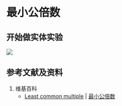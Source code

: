 # 最小公倍数

## 开始做实体实验

![](/images/数论/高斯的算术研究中典型的推演实验/基本概念/最小公倍数/1a1.jpg)

## 参考文献及资料

1. 维基百科
	- [Least common multiple](https://en.wikipedia.org/wiki/Least_common_multiple) | [最小公倍数](https://zh.wikipedia.org/wiki/最小公倍数) 





